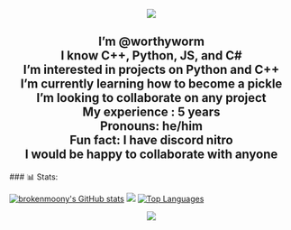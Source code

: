 <p align="center">
  <img src="https://capsule-render.vercel.app/api?type=waving&color=gradient&text=Hello!&height=100&section=header"/>
</p>
<h2 align="center">
  I’m @worthyworm<br>
  I know C++, Python, JS, and C#<br>
  I’m interested in projects on Python and C++<br>
  I’m currently learning how to become a pickle<br>
  I’m looking to collaborate on any project<br>
  My experience : 5 years<br>
  Pronouns: he/him<br>
  Fun fact: I have discord nitro<br>
  I would be happy to collaborate with anyone<br>
</h2>
### 📊 Stats:

 <a href="http://www.github.com/brokenmoony"><img src="https://github-readme-stats.vercel.app/api?username=worthyworm&show_icons=true&hide=&count_private=true&title_color=0891b2&text_color=ffffff&icon_color=0891b2&bg_color=000000&hide_border=true&show_icons=true" alt="brokenmoony's GitHub stats" /></a>
   <a href="http://www.github.com/brokenmoony"><img src="https://github-readme-streak-stats.herokuapp.com/?user=worthyworm&stroke=ffffff&background=000000&ring=0891b2&fire=0891b2&currStreakNum=ffffff&currStreakLabel=0891b2&sideNums=ffffff&sideLabels=ffffff&dates=ffffff&hide_border=true" /></a>
  <a href="https://github.com/brokenmoony"><img src="https://github-readme-stats.vercel.app/api/top-langs/?username=worthyworm&langs_count=10&title_color=0891b2&text_color=ffffff&icon_color=0891b2&bg_color=000000&hide_border=true&locale=en&custom_title=Top%20Languages" alt="Top Languages" /></a>

<p align="center">
  <img src="https://capsule-render.vercel.app/api?type=waving&color=gradient&height=100&section=footer"/>
</p>
